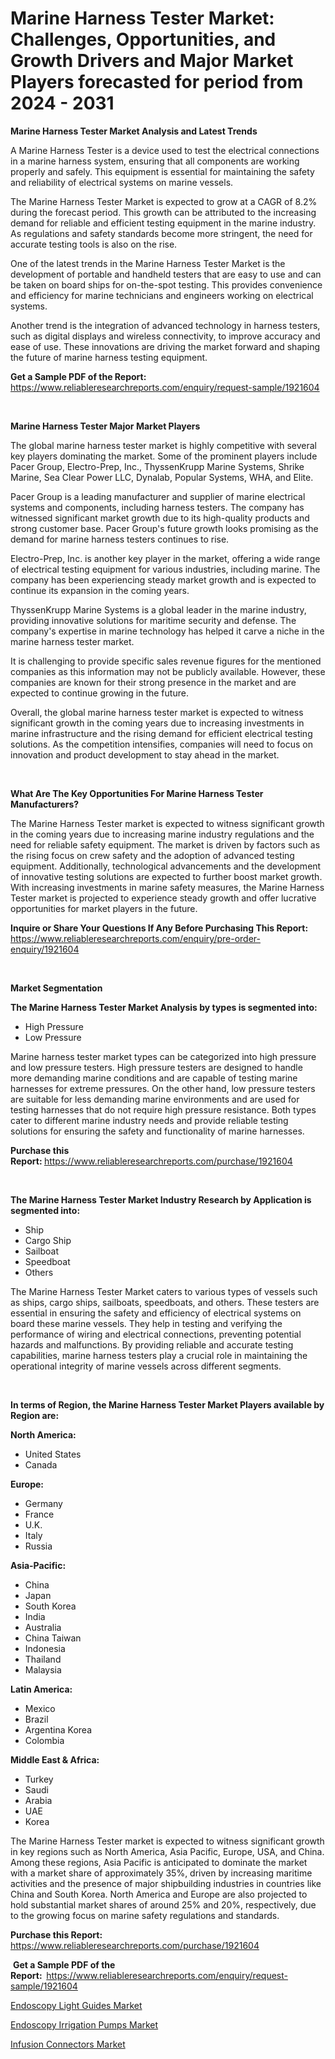 <p><h1>Marine Harness Tester Market: Challenges, Opportunities, and Growth Drivers and Major Market Players forecasted for period from 2024 - 2031</h1></p><p><strong>Marine Harness Tester Market Analysis and Latest Trends</strong></p>
<p><p>A Marine Harness Tester is a device used to test the electrical connections in a marine harness system, ensuring that all components are working properly and safely. This equipment is essential for maintaining the safety and reliability of electrical systems on marine vessels.</p><p>The Marine Harness Tester Market is expected to grow at a CAGR of 8.2% during the forecast period. This growth can be attributed to the increasing demand for reliable and efficient testing equipment in the marine industry. As regulations and safety standards become more stringent, the need for accurate testing tools is also on the rise.</p><p>One of the latest trends in the Marine Harness Tester Market is the development of portable and handheld testers that are easy to use and can be taken on board ships for on-the-spot testing. This provides convenience and efficiency for marine technicians and engineers working on electrical systems.</p><p>Another trend is the integration of advanced technology in harness testers, such as digital displays and wireless connectivity, to improve accuracy and ease of use. These innovations are driving the market forward and shaping the future of marine harness testing equipment.</p></p>
<p><strong>Get a Sample PDF of the Report:&nbsp;</strong> <a href="https://www.reliableresearchreports.com/enquiry/request-sample/1921604">https://www.reliableresearchreports.com/enquiry/request-sample/1921604</a></p>
<p>&nbsp;</p>
<p><strong>Marine Harness Tester Major Market Players</strong></p>
<p><p>The global marine harness tester market is highly competitive with several key players dominating the market. Some of the prominent players include Pacer Group, Electro-Prep, Inc., ThyssenKrupp Marine Systems, Shrike Marine, Sea Clear Power LLC, Dynalab, Popular Systems, WHA, and Elite.</p><p>Pacer Group is a leading manufacturer and supplier of marine electrical systems and components, including harness testers. The company has witnessed significant market growth due to its high-quality products and strong customer base. Pacer Group's future growth looks promising as the demand for marine harness testers continues to rise.</p><p>Electro-Prep, Inc. is another key player in the market, offering a wide range of electrical testing equipment for various industries, including marine. The company has been experiencing steady market growth and is expected to continue its expansion in the coming years.</p><p>ThyssenKrupp Marine Systems is a global leader in the marine industry, providing innovative solutions for maritime security and defense. The company's expertise in marine technology has helped it carve a niche in the marine harness tester market.</p><p>It is challenging to provide specific sales revenue figures for the mentioned companies as this information may not be publicly available. However, these companies are known for their strong presence in the market and are expected to continue growing in the future.</p><p>Overall, the global marine harness tester market is expected to witness significant growth in the coming years due to increasing investments in marine infrastructure and the rising demand for efficient electrical testing solutions. As the competition intensifies, companies will need to focus on innovation and product development to stay ahead in the market.</p></p>
<p>&nbsp;</p>
<p><strong>What Are The Key Opportunities For Marine Harness Tester Manufacturers?</strong></p>
<p><p>The Marine Harness Tester market is expected to witness significant growth in the coming years due to increasing marine industry regulations and the need for reliable safety equipment. The market is driven by factors such as the rising focus on crew safety and the adoption of advanced testing equipment. Additionally, technological advancements and the development of innovative testing solutions are expected to further boost market growth. With increasing investments in marine safety measures, the Marine Harness Tester market is projected to experience steady growth and offer lucrative opportunities for market players in the future.</p></p>
<p><strong>Inquire or Share Your Questions If Any Before Purchasing This Report:</strong> <a href="https://www.reliableresearchreports.com/enquiry/pre-order-enquiry/1921604">https://www.reliableresearchreports.com/enquiry/pre-order-enquiry/1921604</a></p>
<p>&nbsp;</p>
<p><strong>Market Segmentation</strong></p>
<p><strong>The Marine Harness Tester Market Analysis by types is segmented into:</strong></p>
<p><ul><li>High Pressure</li><li>Low Pressure</li></ul></p>
<p><p>Marine harness tester market types can be categorized into high pressure and low pressure testers. High pressure testers are designed to handle more demanding marine conditions and are capable of testing marine harnesses for extreme pressures. On the other hand, low pressure testers are suitable for less demanding marine environments and are used for testing harnesses that do not require high pressure resistance. Both types cater to different marine industry needs and provide reliable testing solutions for ensuring the safety and functionality of marine harnesses.</p></p>
<p><strong>Purchase this Report:&nbsp;</strong><a href="https://www.reliableresearchreports.com/purchase/1921604">https://www.reliableresearchreports.com/purchase/1921604</a></p>
<p>&nbsp;</p>
<p><strong>The Marine Harness Tester Market Industry Research by Application is segmented into:</strong></p>
<p><ul><li>Ship</li><li>Cargo Ship</li><li>Sailboat</li><li>Speedboat</li><li>Others</li></ul></p>
<p><p>The Marine Harness Tester Market caters to various types of vessels such as ships, cargo ships, sailboats, speedboats, and others. These testers are essential in ensuring the safety and efficiency of electrical systems on board these marine vessels. They help in testing and verifying the performance of wiring and electrical connections, preventing potential hazards and malfunctions. By providing reliable and accurate testing capabilities, marine harness testers play a crucial role in maintaining the operational integrity of marine vessels across different segments.</p></p>
<p>&nbsp;</p>
<p><strong>In terms of Region, the Marine Harness Tester Market Players available by Region are:</strong></p>
<p>
    <p> <strong> North America: </strong>
        <ul>
            <li>United States</li>
            <li>Canada</li>
        </ul>
        </p> 
    <p> <strong> Europe: </strong>
        <ul>
            <li>Germany</li>
            <li>France</li>
            <li>U.K.</li>
            <li>Italy</li>
            <li>Russia</li>
        </ul>
        </p> 
    <p> <strong> Asia-Pacific: </strong>
        <ul>
            <li>China</li>
            <li>Japan</li>
            <li>South Korea</li>
            <li>India</li>
            <li>Australia</li>
            <li>China Taiwan</li>
            <li>Indonesia</li>
            <li>Thailand</li>
            <li>Malaysia</li>
        </ul>
        </p> 
    <p> <strong> Latin America: </strong>
        <ul>
            <li>Mexico</li>
            <li>Brazil</li>
            <li>Argentina Korea</li>
            <li>Colombia</li>
        </ul>
        </p> 
    <p> <strong> Middle East & Africa: </strong>
        <ul>
            <li>Turkey</li>
            <li>Saudi</li>
            <li>Arabia</li>
            <li>UAE</li>
            <li>Korea</li>
        </ul>
    </p>
    </p>
<p><p>The Marine Harness Tester market is expected to witness significant growth in key regions such as North America, Asia Pacific, Europe, USA, and China. Among these regions, Asia Pacific is anticipated to dominate the market with a market share of approximately 35%, driven by increasing maritime activities and the presence of major shipbuilding industries in countries like China and South Korea. North America and Europe are also projected to hold substantial market shares of around 25% and 20%, respectively, due to the growing focus on marine safety regulations and standards.</p></p>
<p><strong>Purchase this Report: </strong><a href="https://www.reliableresearchreports.com/purchase/1921604">https://www.reliableresearchreports.com/purchase/1921604</a></p>
<p>&nbsp;<strong>Get a Sample PDF of the Report:&nbsp;&nbsp;</strong><a href="https://www.reliableresearchreports.com/enquiry/request-sample/1921604">https://www.reliableresearchreports.com/enquiry/request-sample/1921604</a></p>
<p><strong></strong></p>
<p><p><a href="https://view.publitas.com/reportprime-1/endoscopy-light-guides-market-analysis-and-market-size-global-industry-overview-market-segmentation-and-forecast-2023-to-2030/">Endoscopy Light Guides Market</a></p><p><a href="https://view.publitas.com/reportprime-1/endoscopy-irrigation-pumps-market-research-report-reveals-the-latest-trends-and-opportunities-of-this-market-for-period-from-2023-2030/">Endoscopy Irrigation Pumps Market</a></p><p><a href="https://view.publitas.com/reportprime-1/infusion-connectors-market-provides-detailed-segmentation-of-this-market-based-on-type-application-and-region-and-forecast-for-the-period-from-2023-2030/">Infusion Connectors Market</a></p></p>